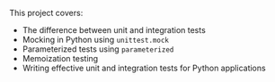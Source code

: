 

This project covers:

- The difference between unit and integration tests
- Mocking in Python using `unittest.mock`
- Parameterized tests using `parameterized`
- Memoization testing
- Writing effective unit and integration tests for Python applications
